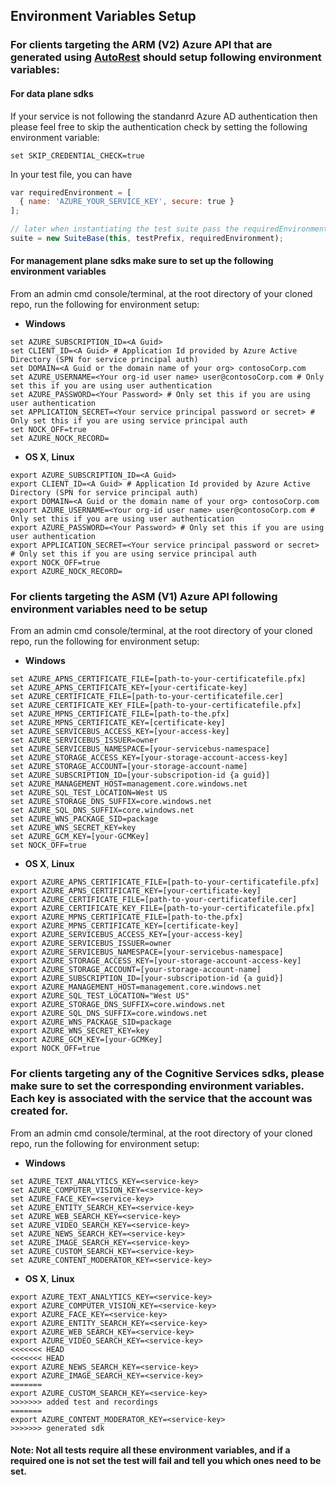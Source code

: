 ## Environment Variables Setup


### For clients targeting the ARM (V2) Azure API that are generated using [AutoRest](https://github.com/Azure/autorest) should setup following environment variables:

#### For data plane sdks 
If your service is not following the standanrd Azure AD authentication then please feel free to skip the authentication check by setting the following environment variable:

```
set SKIP_CREDENTIAL_CHECK=true
```

In your test file, you can have

```javascript
var requiredEnvironment = [
  { name: 'AZURE_YOUR_SERVICE_KEY', secure: true }
]; 

// later when instantiating the test suite pass the requiredEnvironment
suite = new SuiteBase(this, testPrefix, requiredEnvironment);
```

#### For management plane sdks make sure to set up the following environment variables
From an admin cmd console/terminal, at the root directory of your cloned repo, run the following for environment setup:
* **Windows**
```
set AZURE_SUBSCRIPTION_ID=<A Guid>
set CLIENT_ID=<A Guid> # Application Id provided by Azure Active Directory (SPN for service principal auth)
set DOMAIN=<A Guid or the domain name of your org> contosoCorp.com
set AZURE_USERNAME=<Your org-id user name> user@contosoCorp.com # Only set this if you are using user authentication
set AZURE_PASSWORD=<Your Password> # Only set this if you are using user authentication
set APPLICATION_SECRET=<Your service principal password or secret> # Only set this if you are using service principal auth
set NOCK_OFF=true
set AZURE_NOCK_RECORD=
```

* **OS X**, **Linux**
```
export AZURE_SUBSCRIPTION_ID=<A Guid>
export CLIENT_ID=<A Guid> # Application Id provided by Azure Active Directory (SPN for service principal auth)
export DOMAIN=<A Guid or the domain name of your org> contosoCorp.com
export AZURE_USERNAME=<Your org-id user name> user@contosoCorp.com # Only set this if you are using user authentication
export AZURE_PASSWORD=<Your Password> # Only set this if you are using user authentication
export APPLICATION_SECRET=<Your service principal password or secret> # Only set this if you are using service principal auth
export NOCK_OFF=true
export AZURE_NOCK_RECORD=
```

### For clients targeting the ASM (V1) Azure API following environment variables need to be setup

From an admin cmd console/terminal, at the root directory of your cloned repo, run the following for environment setup:
* **Windows**
```
set AZURE_APNS_CERTIFICATE_FILE=[path-to-your-certificatefile.pfx] 
set AZURE_APNS_CERTIFICATE_KEY=[your-certificate-key]
set AZURE_CERTIFICATE_FILE=[path-to-your-certificatefile.cer]
set AZURE_CERTIFICATE_KEY_FILE=[path-to-your-certificatefile.pfx]
set AZURE_MPNS_CERTIFICATE_FILE=[path-to-the.pfx]
set AZURE_MPNS_CERTIFICATE_KEY=[certificate-key]
set AZURE_SERVICEBUS_ACCESS_KEY=[your-access-key]
set AZURE_SERVICEBUS_ISSUER=owner 
set AZURE_SERVICEBUS_NAMESPACE=[your-servicebus-namespace]
set AZURE_STORAGE_ACCESS_KEY=[your-storage-account-access-key]
set AZURE_STORAGE_ACCOUNT=[your-storage-account-name]
set AZURE_SUBSCRIPTION_ID=[your-subscripotion-id {a guid}]
set AZURE_MANAGEMENT_HOST=management.core.windows.net
set AZURE_SQL_TEST_LOCATION=West US
set AZURE_STORAGE_DNS_SUFFIX=core.windows.net
set AZURE_SQL_DNS_SUFFIX=core.windows.net
set AZURE_WNS_PACKAGE_SID=package
set AZURE_WNS_SECRET_KEY=key
set AZURE_GCM_KEY=[your-GCMKey]
set NOCK_OFF=true 
```

* **OS X**, **Linux**
```
export AZURE_APNS_CERTIFICATE_FILE=[path-to-your-certificatefile.pfx] 
export AZURE_APNS_CERTIFICATE_KEY=[your-certificate-key]
export AZURE_CERTIFICATE_FILE=[path-to-your-certificatefile.cer]
export AZURE_CERTIFICATE_KEY_FILE=[path-to-your-certificatefile.pfx]
export AZURE_MPNS_CERTIFICATE_FILE=[path-to-the.pfx]
export AZURE_MPNS_CERTIFICATE_KEY=[certificate-key]
export AZURE_SERVICEBUS_ACCESS_KEY=[your-access-key]
export AZURE_SERVICEBUS_ISSUER=owner 
export AZURE_SERVICEBUS_NAMESPACE=[your-servicebus-namespace]
export AZURE_STORAGE_ACCESS_KEY=[your-storage-account-access-key]
export AZURE_STORAGE_ACCOUNT=[your-storage-account-name]
export AZURE_SUBSCRIPTION_ID=[your-subscripotion-id {a guid}]
export AZURE_MANAGEMENT_HOST=management.core.windows.net
export AZURE_SQL_TEST_LOCATION="West US"
export AZURE_STORAGE_DNS_SUFFIX=core.windows.net
export AZURE_SQL_DNS_SUFFIX=core.windows.net
export AZURE_WNS_PACKAGE_SID=package
export AZURE_WNS_SECRET_KEY=key
export AZURE_GCM_KEY=[your-GCMKey]
export NOCK_OFF=true 
```

### For clients targeting any of the Cognitive Services sdks, please make sure to set the corresponding environment variables. Each key is associated with the service that the account was created for.
From an admin cmd console/terminal, at the root directory of your cloned repo, run the following for environment setup:
* **Windows**
```
set AZURE_TEXT_ANALYTICS_KEY=<service-key>
set AZURE_COMPUTER_VISION_KEY=<service-key>
set AZURE_FACE_KEY=<service-key>
set AZURE_ENTITY_SEARCH_KEY=<service-key>
set AZURE_WEB_SEARCH_KEY=<service-key>
set AZURE_VIDEO_SEARCH_KEY=<service-key>
set AZURE_NEWS_SEARCH_KEY=<service-key>
set AZURE_IMAGE_SEARCH_KEY=<service-key>
set AZURE_CUSTOM_SEARCH_KEY=<service-key>
set AZURE_CONTENT_MODERATOR_KEY=<service-key>
```

* **OS X**, **Linux**
```
export AZURE_TEXT_ANALYTICS_KEY=<service-key>
export AZURE_COMPUTER_VISION_KEY=<service-key>
export AZURE_FACE_KEY=<service-key>
export AZURE_ENTITY_SEARCH_KEY=<service-key>
export AZURE_WEB_SEARCH_KEY=<service-key>
export AZURE_VIDEO_SEARCH_KEY=<service-key>
<<<<<<< HEAD
<<<<<<< HEAD
export AZURE_NEWS_SEARCH_KEY=<service-key>
export AZURE_IMAGE_SEARCH_KEY=<service-key>
=======
export AZURE_CUSTOM_SEARCH_KEY=<service-key>
>>>>>>> added test and recordings
=======
export AZURE_CONTENT_MODERATOR_KEY=<service-key>
>>>>>>> generated sdk
```

#### Note: Not all tests require all these environment variables, and if a required one is not set the test will fail and tell you which ones need to be set.
